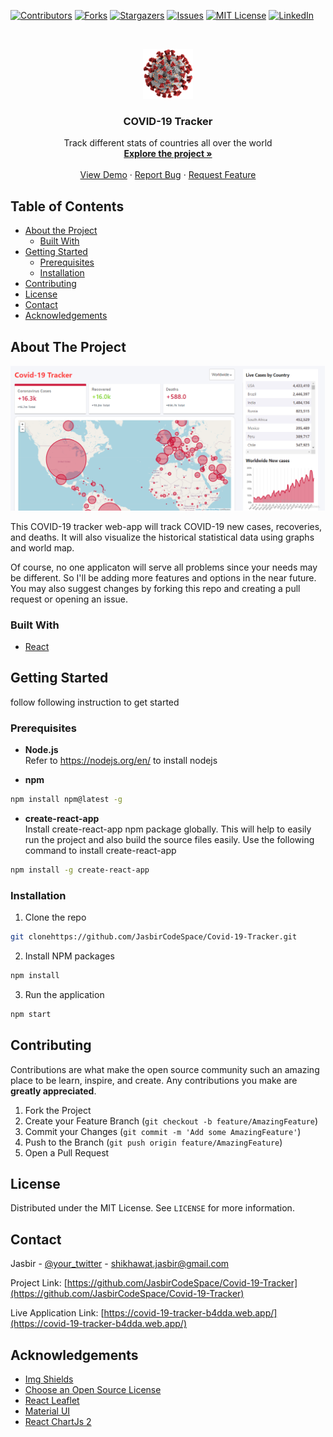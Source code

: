 <!-- PROJECT SHIELDS -->
<!--
*** I'm using markdown "reference style" links for readability.
*** Reference links are enclosed in brackets [ ] instead of parentheses ( ).
*** See the bottom of this document for the declaration of the reference variables
*** for contributors-url, forks-url, etc. This is an optional, concise syntax you may use.
*** https://www.markdownguide.org/basic-syntax/#reference-style-links
-->

[![Contributors][contributors-shield]][contributors-url]
[![Forks][forks-shield]][forks-url]
[![Stargazers][stars-shield]][stars-url]
[![Issues][issues-shield]][issues-url]
[![MIT License][license-shield]][license-url]
[![LinkedIn][linkedin-shield]][linkedin-url]

<!-- PROJECT LOGO -->
<br />
<p align="center">
  <a href="https://github.com/JasbirCodeSpace/Covid-19-Tracker">
    <img src="covid-19-tracker/public/logo192.png" alt="Logo" width="80" height="80">
  </a>

  <h3 align="center">COVID-19 Tracker</h3>

  <p align="center">
    Track different stats of countries all over the world
    <br />
    <a href="https://github.com/JasbirCodeSpace/Covid-19-Tracke"><strong>Explore the project »</strong></a>
    <br />
    <br />
    <a href="https://covid-19-tracker-b4dda.web.app/">View Demo</a>
    ·
    <a href="https://github.com/JasbirCodeSpace/Covid-19-Tracker/issues">Report Bug</a>
    ·
    <a href="https://github.com/JasbirCodeSpace/Covid-19-Tracker/issues">Request Feature</a>
  </p>
</p>

<!-- TABLE OF CONTENTS -->

## Table of Contents

- [About the Project](#about-the-project)
  - [Built With](#built-with)
- [Getting Started](#getting-started)
  - [Prerequisites](#prerequisites)
  - [Installation](#installation)
- [Contributing](#contributing)
- [License](#license)
- [Contact](#contact)
- [Acknowledgements](#acknowledgements)

<!-- ABOUT THE PROJECT -->

## About The Project

[![COVID-19 Screen Shot][product-screenshot]](https://covid-19-tracker-b4dda.web.app/)

This COVID-19 tracker web-app will track COVID-19 new cases, recoveries, and deaths. It will also visualize the historical statistical data using graphs and world map.

Of course, no one applicaton will serve all problems since your needs may be different. So I'll be adding more features and options in the near future. You may also suggest changes by forking this repo and creating a pull request or opening an issue.

### Built With
- [React](https://reactjs.org/)



<!-- GETTING STARTED -->

## Getting Started
follow following instruction to get started

### Prerequisites

- <strong>Node.js</strong> <br />
Refer to https://nodejs.org/en/ to install nodejs

- <strong>npm</strong>

```sh
npm install npm@latest -g
```
- <strong>create-react-app</strong> <br />
Install create-react-app npm package globally. This will help to easily run the project and also build the source files easily. Use the following command to install create-react-app

```bash
npm install -g create-react-app
```

### Installation

1. Clone the repo

```sh
git clonehttps://github.com/JasbirCodeSpace/Covid-19-Tracker.git
```

2. Install NPM packages

```sh
npm install
```
3. Run the application

```sh
npm start
```

## Contributing

Contributions are what make the open source community such an amazing place to be learn, inspire, and create. Any contributions you make are **greatly appreciated**.

1. Fork the Project
2. Create your Feature Branch (`git checkout -b feature/AmazingFeature`)
3. Commit your Changes (`git commit -m 'Add some AmazingFeature'`)
4. Push to the Branch (`git push origin feature/AmazingFeature`)
5. Open a Pull Request

<!-- LICENSE -->

## License

Distributed under the MIT License. See `LICENSE` for more information.

<!-- CONTACT -->

## Contact

Jasbir - [@your_twitter](https://twitter.com/your_username) - shikhawat.jasbir@gmail.com

Project Link: [https://github.com/JasbirCodeSpace/Covid-19-Tracker](https://github.com/JasbirCodeSpace/Covid-19-Tracker)

Live Application Link: [https://covid-19-tracker-b4dda.web.app/](https://covid-19-tracker-b4dda.web.app/)

<!-- ACKNOWLEDGEMENTS -->

## Acknowledgements

- [Img Shields](https://shields.io)
- [Choose an Open Source License](https://choosealicense.com)
- [React Leaflet](https://react-leaflet.js.org/)
- [Material UI](https://material-ui.com/)
- [React ChartJs 2](https://github.com/jerairrest/react-chartjs-2)

<!-- MARKDOWN LINKS & IMAGES -->
<!-- https://www.markdownguide.org/basic-syntax/#reference-style-links -->

[contributors-shield]: https://img.shields.io/github/contributors/JasbirCodeSpace/Covid-19-Tracker.svg?style=flat-square
[contributors-url]: https://github.com/JasbirCodeSpace/Covid-19-Tracker/graphs/contributors
[forks-shield]: https://img.shields.io/github/forks/JasbirCodeSpace/Covid-19-Tracker.svg?style=flat-square
[forks-url]: https://github.com/JasbirCodeSpace/Covid-19-Tracker/network/members
[stars-shield]: https://img.shields.io/github/stars/JasbirCodeSpace/Covid-19-Tracker.svg?style=flat-square
[stars-url]: https://github.com/JasbirCodeSpace/Covid-19-Tracker/stargazers
[issues-shield]: https://img.shields.io/github/issues/JasbirCodeSpace/Covid-19-Tracker.svg?style=flat-square
[issues-url]: https://github.com/JasbirCodeSpace/Covid-19-Tracker/issues
[license-shield]: https://img.shields.io/github/license/JasbirCodeSpace/Covid-19-Tracker.svg?style=flat-square
[license-url]: https://github.com/JasbirCodeSpace/Covid-19-Tracker/blob/master/LICENSE.txt
[linkedin-shield]: https://img.shields.io/badge/-LinkedIn-black.svg?style=flat-square&logo=linkedin&colorB=555
[linkedin-url]: https://www.linkedin.com/in/jasbir-shikhawat
[product-screenshot]: covid-19-tracker/public/screenshot.png
